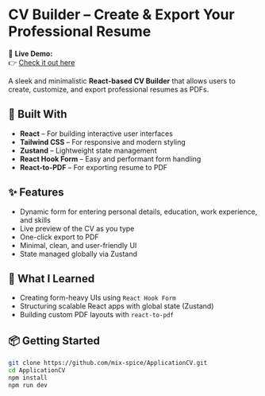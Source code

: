 # CV Builder – Create & Export Your Professional Resume

🚀 **Live Demo:**  
👉 [Check it out here](https://application-a6z0wm7h3-sanos-projects-0e93ff78.vercel.app/)

A sleek and minimalistic **React-based CV Builder** that allows users to create, customize, and export professional resumes as PDFs.

## 🔧 Built With

- **React** – For building interactive user interfaces  
- **Tailwind CSS** – For responsive and modern styling  
- **Zustand** – Lightweight state management  
- **React Hook Form** – Easy and performant form handling  
- **React-to-PDF** – For exporting resume to PDF

## ✨ Features

- Dynamic form for entering personal details, education, work experience, and skills  
- Live preview of the CV as you type  
- One-click export to PDF  
- Minimal, clean, and user-friendly UI  
- State managed globally via Zustand

## 🧠 What I Learned

- Creating form-heavy UIs using `React Hook Form`  
- Structuring scalable React apps with global state (Zustand)  
- Building custom PDF layouts with `react-to-pdf`  


## 📦 Getting Started

```bash
git clone https://github.com/mix-spice/ApplicationCV.git
cd ApplicationCV
npm install
npm run dev
